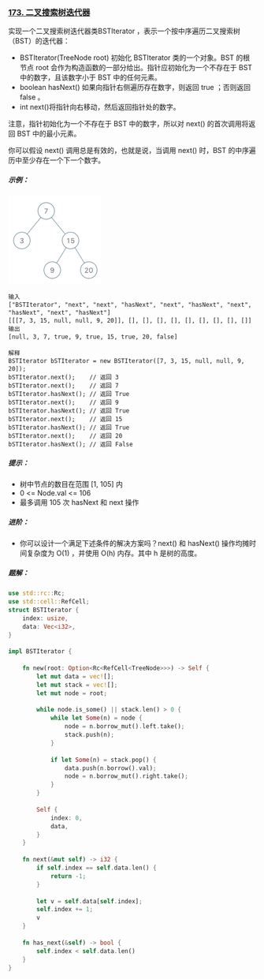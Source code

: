 ### [173. 二叉搜索树迭代器](https://leetcode.cn/problems/binary-search-tree-iterator/)
实现一个二叉搜索树迭代器类BSTIterator ，表示一个按中序遍历二叉搜索树（BST）的迭代器：
- BSTIterator(TreeNode root) 初始化 BSTIterator 类的一个对象。BST 的根节点 root 会作为构造函数的一部分给出。指针应初始化为一个不存在于 BST 中的数字，且该数字小于 BST 中的任何元素。
- boolean hasNext() 如果向指针右侧遍历存在数字，则返回 true ；否则返回 false 。
- int next()将指针向右移动，然后返回指针处的数字。

注意，指针初始化为一个不存在于 BST 中的数字，所以对 next() 的首次调用将返回 BST 中的最小元素。

你可以假设 next() 调用总是有效的，也就是说，当调用 next() 时，BST 的中序遍历中至少存在一个下一个数字。



##### 示例：
![img.png](img.png)
```
输入
["BSTIterator", "next", "next", "hasNext", "next", "hasNext", "next", "hasNext", "next", "hasNext"]
[[[7, 3, 15, null, null, 9, 20]], [], [], [], [], [], [], [], [], []]
输出
[null, 3, 7, true, 9, true, 15, true, 20, false]

解释
BSTIterator bSTIterator = new BSTIterator([7, 3, 15, null, null, 9, 20]);
bSTIterator.next();    // 返回 3
bSTIterator.next();    // 返回 7
bSTIterator.hasNext(); // 返回 True
bSTIterator.next();    // 返回 9
bSTIterator.hasNext(); // 返回 True
bSTIterator.next();    // 返回 15
bSTIterator.hasNext(); // 返回 True
bSTIterator.next();    // 返回 20
bSTIterator.hasNext(); // 返回 False
```

##### 提示：
- 树中节点的数目在范围 [1, 105] 内
- 0 <= Node.val <= 106
- 最多调用 105 次 hasNext 和 next 操作


##### 进阶：
- 你可以设计一个满足下述条件的解决方案吗？next() 和 hasNext() 操作均摊时间复杂度为 O(1) ，并使用 O(h) 内存。其中 h 是树的高度。

##### 题解：
```rust
use std::rc::Rc;
use std::cell::RefCell;
struct BSTIterator {
    index: usize,
    data: Vec<i32>,
}

impl BSTIterator {

    fn new(root: Option<Rc<RefCell<TreeNode>>>) -> Self {
        let mut data = vec![];
        let mut stack = vec![];
        let mut node = root;

        while node.is_some() || stack.len() > 0 {
            while let Some(n) = node {
                node = n.borrow_mut().left.take();
                stack.push(n);
            }

            if let Some(n) = stack.pop() {
                data.push(n.borrow().val);
                node = n.borrow_mut().right.take();
            }
        }

        Self {
            index: 0,
            data,
        }
    }
    
    fn next(&mut self) -> i32 {
        if self.index == self.data.len() {
            return -1;
        }

        let v = self.data[self.index];
        self.index += 1;
        v
    }
    
    fn has_next(&self) -> bool {
        self.index < self.data.len()
    }
}
```
